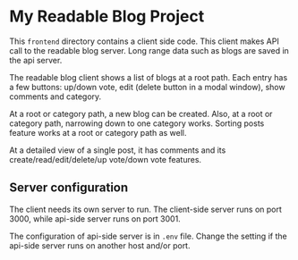 # My Readable Blog Project

This `frontend` directory contains a client side code. This client makes API call to the readable blog server. Long range data such as blogs are saved in the api server.

The readable blog client shows a list of blogs at a root path. Each entry has a few buttons: up/down vote, edit (delete button in a modal window), show comments and category.

At a root or category path, a new blog can be created.
Also, at a root or category path, narrowing down to one category works. Sorting posts feature works at a root or category path as well.

At a detailed view of a single post, it has comments and its create/read/edit/delete/up vote/down vote features.

## Server configuration

The client needs its own server to run. The client-side server runs on port 3000, while api-side server runs on port 3001.

The configuration of api-side server is in `.env` file. Change the setting if the api-side server runs on another host and/or port.
